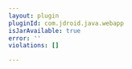 ```yaml
---
layout: plugin
pluginId: com.jdroid.java.webapp
isJarAvailable: true
error: ''
violations: []

---
```

